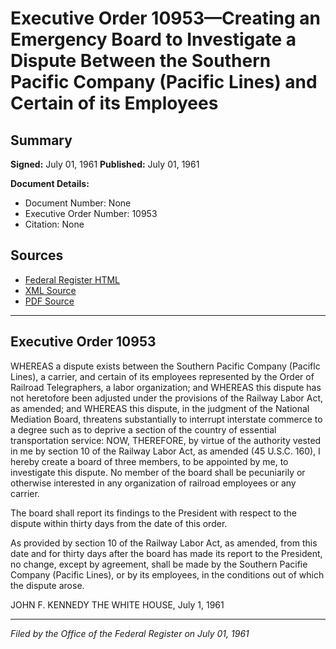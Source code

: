 # Executive Order 10953—Creating an Emergency Board to Investigate a Dispute Between the Southern Pacific Company (Pacific Lines) and Certain of its Employees

## Summary

**Signed:** July 01, 1961
**Published:** July 01, 1961

**Document Details:**
- Document Number: None
- Executive Order Number: 10953
- Citation: None

## Sources
- [Federal Register HTML](https://www.presidency.ucsb.edu/documents/executive-order-10953-creating-emergency-board-investigate-dispute-between-the-southern)
- [XML Source](None)
- [PDF Source](None)

---

## Executive Order 10953

WHEREAS a dispute exists between the Southern Pacific Company (Paciflc Lines), a carrier, and certain of its employees represented by the Order of Railroad Telegraphers, a labor organization; and
WHEREAS this dispute has not heretofore been adjusted under the provisions of the Railway Labor Act, as amended; and
WHEREAS this dispute, in the judgment of the National Mediation Board, threatens substantially to interrupt interstate commerce to a degree such as to deprive a section of the country of essential transportation service:
NOW, THEREFORE, by virtue of the authority vested in me by section 10 of the Railway Labor Act, as amended (45 U.S.C. 160), I hereby create a board of three members, to be appointed by me, to investigate this dispute. No member of the board shall be pecuniarily or otherwise interested in any organization of railroad employees or any carrier.

The board shall report its findings to the President with respect to the dispute within thirty days from the date of this order.

As provided by section 10 of the Railway Labor Act, as amended, from this date and for thirty days after the board has made its report to the President, no change, except by agreement, shall be made by the Southern Pacifie Company (Pacific Lines), or by its employees, in the conditions out of which the dispute arose.

JOHN F. KENNEDY
THE WHITE HOUSE,
July 1, 1961

---

*Filed by the Office of the Federal Register on July 01, 1961*
